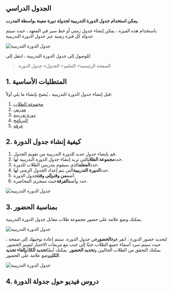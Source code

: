 ## الجدول الدراسي

**يمكن استخدام جدول الدورة التدريبية لجدولة دورة معينة بواسطة المدرب.**

باستخدام هذه الميزة ، يمكن إنشاء جدول زمني أو خط سير في المعهد ، حيث سيتم جدولة كل فترة زمنية عبر جدول الدورة التدريبية.

![جدول الدورة التدريبية](https://docs.erpnext.com/files/education-course-schedule-1.png)

للوصول إلى جدول الدورة التدريبية ، انتقل إلى:

> الصفحة الرئيسية> التعليم> الجدول> جدول الدورة

## 1. المتطلبات الأساسية

قبل إنشاء جدول الدورة التدريبية ، يُنصح بإنشاء ما يلي أولاً:

1. [مجموعة الطلاب](https://docs.erpnext.com/docs/v13/user/manual/en/education/student-group)
2. [مدرس](https://docs.erpnext.com/docs/v13/user/manual/en/education/instructor)
3. [دورة تدريبية](https://docs.erpnext.com/docs/v13/user/manual/en/education/course)
4. [البرنامج](https://docs.erpnext.com/docs/v13/user/manual/en/education/program)
5. [غرفة](https://docs.erpnext.com/docs/v13/user/manual/en/education/room)

## 2. كيفية إنشاء جدول الدورة

1. قم بإنشاء جدول جديد للدورة التدريبية من تقويم الجدول.
2. حدد**مجموعة الطلاب**التي تريد إنشاء جدول الدورة التدريبية لها.
3. حدد**المعلم**الذي سيقوم بتدريس الطلاب للدورة.
4. حدد**الدورة التدريبية**التي يتم إعداد الجدول الزمني لها.
5. أضف**من وقت**و**إلى وقت**لجدول الدورة.
6. حدد وأضف**الغرفة**حيث ستجرى المحاضرة.

![جدول الدورة التدريبية](https://docs.erpnext.com/files/education-course-schedule-1.gif)

## 3. بمناسبة الحضور

يمكنك وضع علامة على حضور مجموعة طلاب مقابل جدول الدورة التدريبية.

![جدول الدورة التدريبية](https://docs.erpnext.com/files/education-course٪20schedule-3.png)

لتحديد حضور الدورة ، انقر فوق**الحضور**في جدول الدورة. ستتم إعادة توجيهك إلى صفحة ، حيث سيتم سرد أسماء جميع الطلاب جنبًا إلى جنب مع مربعات الاختيار لتمييز الحضور. يمكنك التحقق من الطلاب الحاليين و**تحديد الحضور**. يمكنك أيضًا**تحديد الكل**أو**إلغاء تحديد الكل**ووضع علامة على الحضور.

![جدول الدورة التدريبية](https://docs.erpnext.com/files/education-course-schedule-4.gif)

## 4. دروس فيديو حول جدولة الدورة
